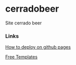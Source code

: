 # cerradobeer
Site cerrado beer

### Links

[How to deploy on github pages](https://www.gatsbyjs.org/docs/how-gatsby-works-with-github-pages/)

[Free Templates](https://codebushi.com/gatsby-starters/)